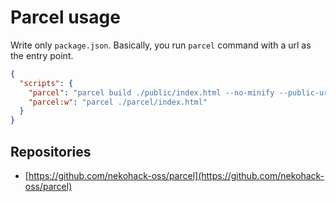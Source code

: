 # Parcel usage

Write only `package.json`. Basically, you run `parcel` command with a url as the entry point.

```json
{
  "scripts": {
    "parcel": "parcel build ./public/index.html --no-minify --public-url .",
    "parcel:w": "parcel ./parcel/index.html"
  }
}
```

## Repositories

- [https://github.com/nekohack-oss/parcel](https://github.com/nekohack-oss/parcel)
